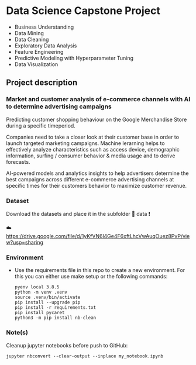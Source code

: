 # Data Science Capstone Project
- Business Understanding
- Data Mining
- Data Cleaning
- Exploratory Data Analysis
- Feature Engineering
- Predictive Modeling with Hyperparameter Tuning
- Data Visualization


## Project description
### **Market and customer analysis of e-commerce channels with AI to determine advertising campaigns**

Predicting customer shopping behaviour on the Google Merchandise Store during a specific timeperiod.

Companies need to take a closer look at their customer base in order to launch targeted marketing campaigns. Machine lerarning helps to effectively analyze characteristics such as access device, demographic information, surfing / consumer behavior & media usage and to derive forecasts.

AI-powered models and analytics insights to help advertisers determine the best campaigns across different e-commerce advertising channels at specific times for their customers behavior to maximize customer revenue.


### Dataset 
Download the datasets and place it in the subfolder :file_folder: data :exclamation:

:cloud: https://drive.google.com/file/d/1yKfVN6l4Ge4F6xftLhcVwAuqOuez8PvP/view?usp=sharing

### Environment
  - Use the requirements file in this repo to create a new environment. For this you can either use make setup or the following commands:

        pyenv local 3.8.5
        python -m venv .venv
        source .venv/bin/activate
        pip install --upgrade pip
        pip install -r requirements.txt
        pip install pycaret
        python3 -m pip install nb-clean

### Note(s)
Cleanup jupyter notebooks before push to GitHub:
```
jupyter nbconvert --clear-output --inplace my_notebook.ipynb
```